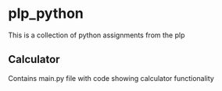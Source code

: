 # plp_python
This is a collection of python assignments from the plp

## Calculator
Contains main.py file with code showing calculator functionality
